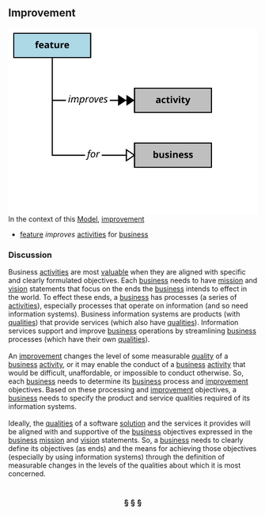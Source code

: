 ## Improvement

<img src="https://github.com/nikboyd/Syntopica/raw/master/sample-domain/improvement.svg" align="right"/>

In the context of this [Model](model.md), [improvement](https://github.com/nikboyd/Syntopica/blob/master/sample-domain/improvement.md)

* [feature](https://github.com/nikboyd/Syntopica/blob/master/sample-domain/feature.md) <i>improves</i> [activities](https://github.com/nikboyd/Syntopica/blob/master/sample-domain/activity.md) for [business](https://github.com/nikboyd/Syntopica/blob/master/sample-domain/business.md)

### Discussion


Business [activities](https://github.com/nikboyd/Syntopica/blob/master/sample-domain/activity.md) are most <a href="value.html">valuable</a> when they are aligned with specific and clearly formulated objectives.
Each [business](https://github.com/nikboyd/Syntopica/blob/master/sample-domain/business.md) needs to have [mission](https://github.com/nikboyd/Syntopica/blob/master/sample-domain/mission.md) and [vision](https://github.com/nikboyd/Syntopica/blob/master/sample-domain/vision.md) statements that focus on the ends the [business](https://github.com/nikboyd/Syntopica/blob/master/sample-domain/business.md) intends to effect in the world.
To effect these ends, a [business](https://github.com/nikboyd/Syntopica/blob/master/sample-domain/business.md) has processes (a series of [activities](https://github.com/nikboyd/Syntopica/blob/master/sample-domain/activity.md)), especially processes that operate on information
(and so need information systems).
Business information systems are products (with <a href="../../papers/rhetoric/quality/alignment.htm#business.qualities">qualities</a>) that provide services (which also have <a href="../../papers/rhetoric/quality/alignment.htm#business.qualities">qualities</a>).
Information services support and improve [business](https://github.com/nikboyd/Syntopica/blob/master/sample-domain/business.md) operations by streamlining [business](https://github.com/nikboyd/Syntopica/blob/master/sample-domain/business.md) processes
(which have their own <a href="../../papers/rhetoric/quality/alignment.htm#business.qualities">qualities</a>).<br/><br/>An [improvement](https://github.com/nikboyd/Syntopica/blob/master/sample-domain/improvement.md) changes the level of some measurable <a href="../../papers/rhetoric/quality/alignment.htm#business.qualities">quality</a> of a [business](https://github.com/nikboyd/Syntopica/blob/master/sample-domain/business.md) [activity](https://github.com/nikboyd/Syntopica/blob/master/sample-domain/activity.md), or it may enable the conduct
of a [business](https://github.com/nikboyd/Syntopica/blob/master/sample-domain/business.md) [activity](https://github.com/nikboyd/Syntopica/blob/master/sample-domain/activity.md) that would be difficult, unaffordable, or impossible to conduct otherwise.
So, each [business](https://github.com/nikboyd/Syntopica/blob/master/sample-domain/business.md) needs to determine its [business](https://github.com/nikboyd/Syntopica/blob/master/sample-domain/business.md) process and [improvement](https://github.com/nikboyd/Syntopica/blob/master/sample-domain/improvement.md) objectives.
Based on these processing and [improvement](https://github.com/nikboyd/Syntopica/blob/master/sample-domain/improvement.md) objectives, a [business](https://github.com/nikboyd/Syntopica/blob/master/sample-domain/business.md) needs to specify the product and service
qualities required of its information systems.<br/><br/>Ideally, the <a href="../../papers/rhetoric/quality/alignment.htm#business.qualities">qualities</a> of a software [solution](https://github.com/nikboyd/Syntopica/blob/master/sample-domain/solution.md) and the services it provides will be aligned with and supportive of
the [business](https://github.com/nikboyd/Syntopica/blob/master/sample-domain/business.md) objectives expressed in the [business](https://github.com/nikboyd/Syntopica/blob/master/sample-domain/business.md) [mission](https://github.com/nikboyd/Syntopica/blob/master/sample-domain/mission.md) and [vision](https://github.com/nikboyd/Syntopica/blob/master/sample-domain/vision.md) statements.
So, a [business](https://github.com/nikboyd/Syntopica/blob/master/sample-domain/business.md) needs to clearly define its objectives (as ends) and the means for achieving those objectives
(especially by using information systems) through the definition of measurable changes in the levels of the
qualities about which it is most concerned.<br/><br/>

<h3 align="center"><b>&sect; &sect; &sect;</b></h3>
